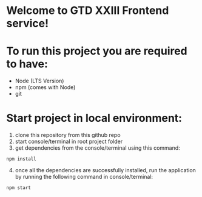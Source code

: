 # Welcome to GTD XXIII Frontend service!

# To run this project you are required to have:

- Node (LTS Version)
- npm (comes with Node)
- git

# Start project in local environment:

1. clone this repository from this github repo
2. start console/terminal in root project folder
3. get dependencies from the console/terminal using this command:

```shell
npm install
```

4. once all the dependencies are successfully installed, run the application by running the following command in console/terminal:

```shell
npm start
```
